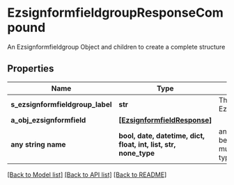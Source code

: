 # EzsignformfieldgroupResponseCompound

An Ezsignformfieldgroup Object and children to create a complete structure

## Properties
Name | Type | Description | Notes
------------ | ------------- | ------------- | -------------
**s_ezsignformfieldgroup_label** | **str** | The Label for the Ezsignformfieldgroup | 
**a_obj_ezsignformfield** | [**[EzsignformfieldResponse]**](EzsignformfieldResponse.md) |  | 
**any string name** | **bool, date, datetime, dict, float, int, list, str, none_type** | any string name can be used but the value must be the correct type | [optional]

[[Back to Model list]](../README.md#documentation-for-models) [[Back to API list]](../README.md#documentation-for-api-endpoints) [[Back to README]](../README.md)


